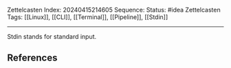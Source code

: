 Zettelcasten Index: 20240415214605
Sequence:
Status: #idea
Zettelcasten Tags: [[Linux]], [[CLI]], [[Terminal]], [[Pipeline]], [[Stdin]]

---

Stdin stands for standard input.
## References